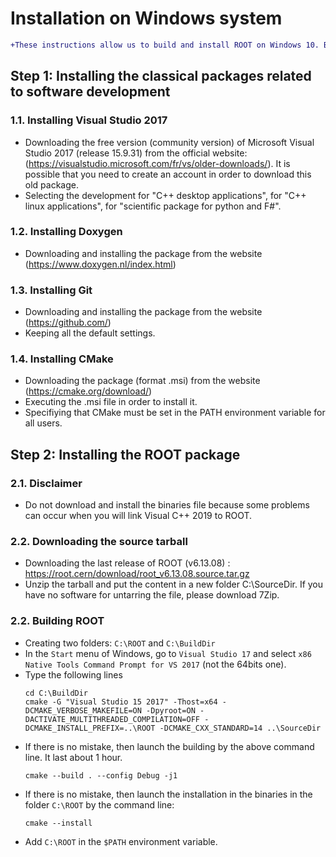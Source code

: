 # Installation on Windows system

```diff
+These instructions allow us to build and install ROOT on Windows 10. But an old version of ROOT and Visual Studio are used.
```

## Step 1: Installing the classical packages related to software development

### 1.1. Installing Visual Studio 2017
 
  - Downloading the free version (community version) of Microsoft Visual Studio 2017 (release 15.9.31) from the official website: (https://visualstudio.microsoft.com/fr/vs/older-downloads/). It is possible that you need to create an account in order to download this old package.
  - Selecting the development for "C++ desktop applications", for "C++ linux applications", for "scientific package for python and F#".
 
### 1.2. Installing Doxygen
 
  - Downloading and installing the package from the website (https://www.doxygen.nl/index.html)
 
### 1.3. Installing Git
 
  - Downloading and installing the package from the website (https://github.com/)
  - Keeping all the default settings.
	
### 1.4. Installing CMake
 
  - Downloading the package (format .msi) from the website (https://cmake.org/download/)
  - Executing the .msi file in order to install it.
  - Specifiying that CMake must be set in the PATH environment variable for all users.  
 
## Step 2: Installing the ROOT package
 
### 2.1. Disclaimer
 
  - Do not download and install the binaries file because some problems can occur when you will link Visual C++ 2019 to ROOT.
 
### 2.2. Downloading the source tarball
 
  - Downloading the last release of ROOT (v6.13.08) :  https://root.cern/download/root_v6.13.08.source.tar.gz
  - Unzip the tarball and put the content in a new folder C:\SourceDir. If you have no software for untarring the file, please download 7Zip. 
 
### 2.2. Building ROOT  

  - Creating two folders: `C:\ROOT` and `C:\BuildDir`
  - In the `Start` menu of Windows, go to `Visual Studio 17` and select `x86 Native Tools Command Prompt for VS 2017` (not the 64bits one).
  - Type the following lines
    ```
    cd C:\BuildDir
	cmake -G "Visual Studio 15 2017" -Thost=x64 -DCMAKE_VERBOSE_MAKEFILE=ON -Dpyroot=ON -DACTIVATE_MULTITHREADED_COMPILATION=OFF -DCMAKE_INSTALL_PREFIX=..\ROOT -DCMAKE_CXX_STANDARD=14 ..\SourceDir
	```
  - If there is no mistake, then launch the building by the above command line. It last about 1 hour.
    ```
    cmake --build . --config Debug -j1
	```
  - If there is no mistake, then launch the installation in the binaries in the folder `C:\ROOT` by the command line:
    ```
	cmake --install
	```
  - Add `C:\ROOT` in the `$PATH` environment variable.
  

  

